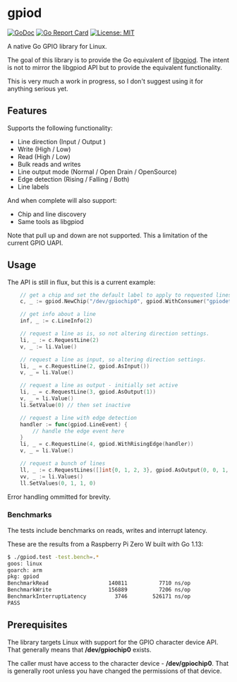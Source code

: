 # gpiod

[![GoDoc](https://godoc.org/github.com/warthog618/gpiod?status.svg)](https://godoc.org/github.com/warthog618/gpiod)
[![Go Report Card](https://goreportcard.com/badge/github.com/warthog618/gpiod)](https://goreportcard.com/report/github.com/warthog618/gpiod)
[![License: MIT](https://img.shields.io/badge/License-MIT-yellow.svg)](https://github.com/warthog618/gpiod/blob/master/LICENSE)

A native Go GPIO library for Linux.

The goal of this library is to provide the Go equivalent of [libgpiod](https://git.kernel.org/pub/scm/libs/libgpiod/libgpiod.git/).  The intent is not to mirror the libgpiod API but to provide the equivalent functionality.

This is very much a work in progress, so I don't suggest using it for anything serious yet.

## Features

Supports the following functionality:

- Line direction (Input / Output )
- Write (High / Low)
- Read (High / Low)
- Bulk reads and writes
- Line output mode (Normal / Open Drain / OpenSource)
- Edge detection (Rising / Falling / Both)
- Line labels

And when complete will also support:

- Chip and line discovery
- Same tools as libgpiod

Note that pull up and down are not supported.  This a limitation of the current GPIO UAPI.

## Usage

The API is still in flux, but this is a current example:

```go
    // get a chip and set the default label to apply to requested lines
    c, _ := gpiod.NewChip("/dev/gpiochip0", gpiod.WithConsumer("gpiodetect"))

    // get info about a line
    inf, _ := c.LineInfo(2)

    // request a line as is, so not altering direction settings.
    li, _ := c.RequestLine(2)
    v, _ := li.Value()

    // request a line as input, so altering direction settings.
    li, _ = c.RequestLine(2, gpiod.AsInput())
    v, _ = li.Value()

    // request a line as output - initially set active
    li, _ = c.RequestLine(3, gpiod.AsOutput(1))
    v, _ = li.Value()
    li.SetValue(0) // then set inactive

    // request a line with edge detection
    handler := func(gpiod.LineEvent) {
        // handle the edge event here
    }
    li, _ = c.RequestLine(4, gpiod.WithRisingEdge(handler))
    v, _ = li.Value()

    // request a bunch of lines
    ll, _ := c.RequestLines([]int{0, 1, 2, 3}, gpiod.AsOutput(0, 0, 1, 1))
    vv, _ := li.Values()
    ll.SetValues(0, 1, 1, 0)

```

Error handling ommitted for brevity.

### Benchmarks

The tests include benchmarks on reads, writes and interrupt latency.

These are the results from a Raspberry Pi Zero W built with Go 1.13:

```sh
$ ./gpiod.test -test.bench=.*
goos: linux
goarch: arm
pkg: gpiod
BenchmarkRead                   140811          7710 ns/op
BenchmarkWrite                  156889          7206 ns/op
BenchmarkInterruptLatency         3746        526171 ns/op
PASS
```

## Prerequisites

The library targets Linux with support for the GPIO character device API.  That generally means that **/dev/gpiochip0** exists.

The caller must have access to the character device - **/dev/gpiochip0**.  That is generally root unless you have changed the permissions of that device.
